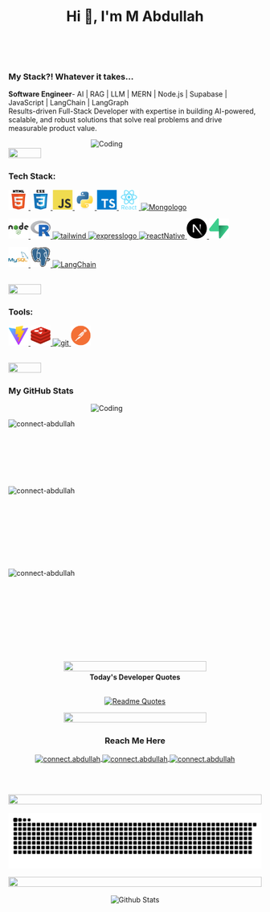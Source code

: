 <!-- ========================= -->
<!--         HEADING          -->
<!-- ========================= -->
<h1 align="center">Hi 👋, I'm M Abdullah</h1>

<br><br><br>

<!-- ========================= -->
<!--        ABOUT ME          -->
<!-- ========================= -->
<h3 align="left">My Stack?! Whatever it takes...</h3>

<p align="left">
  <strong>Software Engineer</strong>- AI | RAG | LLM | MERN | Node.js | Supabase | JavaScript | LangChain | LangGraph <br>
  Results-driven Full-Stack Developer with expertise in building AI-powered, scalable, and robust solutions that solve real problems and drive measurable product value. 
</p>




<!-- Right-side GIF for coding -->
<img align="right" alt="Coding" width="340" src="https://i.pinimg.com/originals/81/17/8b/81178b47a8598f0c81c4799f2cdd4057.gif">

<br>

<!-- ========================= -->
<!--  LANGUAGES & FRAMEWORKS  -->
<!-- ========================= -->
<img src="https://i.imgur.com/dBaSKWF.gif" height="20" width="36%">
<h3 align="left">Tech Stack:</h3>

<!-- === LANGUAGES ROW 1 === -->
<p align="left"> 
	<!-- HTML Icon -->
	<a href="https://www.w3.org/html/" target="_blank" rel="noreferrer"> 
		<img src="https://raw.githubusercontent.com/devicons/devicon/master/icons/html5/html5-original-wordmark.svg" alt="html5" width="40" height="40"/> 
	</a> 
	<!-- CSS Icon -->
	<a href="https://www.w3schools.com/css/" target="_blank" rel="noreferrer"> 
		<img src="https://raw.githubusercontent.com/devicons/devicon/master/icons/css3/css3-original-wordmark.svg" alt="css3" width="40" height="40"/> 
	</a>  
	<!-- JavaScript Icon -->
	<a href="https://developer.mozilla.org/en-US/docs/Web/JavaScript" target="_blank" rel="noreferrer"> 
		<img src="https://raw.githubusercontent.com/devicons/devicon/master/icons/javascript/javascript-original.svg" alt="javascript" width="40" height="40"/> 
	</a>
	<!-- Python Icon -->
	<a href="https://www.python.org" target="_blank" rel="noreferrer"> 
		<img src="https://raw.githubusercontent.com/devicons/devicon/master/icons/python/python-original.svg" alt="python" width="40" height="40"/> 
	</a> 
	<!-- TypeScript Icon -->
	<a href="https://www.typescriptlang.org/" target="_blank" rel="noreferrer"> 
		<img src="https://github.com/devicons/devicon/blob/master/icons/typescript/typescript-original.svg" alt="tsLogo" width="40" height="40"/> 
	</a>
	<!-- React Icon -->
	<a href="https://reactjs.org/" target="_blank" rel="noreferrer"> 
		<img src="https://raw.githubusercontent.com/devicons/devicon/master/icons/react/react-original-wordmark.svg" alt="react" width="40" height="40"/> 
	</a> 
	<!-- MongoDB Icon -->
	<a href="https://www.w3schools.com/mongodb/" target="_blank" rel="noreferrer"> 
		<img src="https://img.icons8.com/?size=100&id=74402&format=png&color=000000" alt="Mongologo" width="40" height="40"/> 
	</a>
</p>

<!-- === LANGUAGES ROW 2 === -->
<p align="left"> 
	<!-- Node JS Icon -->
	<a href="https://www.w3schools.com/nodejs/default.asp" target="_blank" rel="noreferrer"> 
		<img src="https://github.com/devicons/devicon/blob/master/icons/nodejs/nodejs-original-wordmark.svg" alt="nodeJS" width="40" height="40"/> 
	</a>
	<!-- R Icon -->
	<a href="https://www.w3schools.com/r/" target="_blank" rel="noreferrer"> 
		<img src="https://github.com/devicons/devicon/blob/master/icons/r/r-original.svg" alt="Rlogo" width="40" height="40"/> 
	</a>
	<!-- Tailwind CSS -->
	<a href="https://tailwindcss.com/" target="_blank" rel="noreferrer"> 
		<img src="https://www.vectorlogo.zone/logos/tailwindcss/tailwindcss-icon.svg" alt="tailwind" width="40" height="40"/> 
	</a> 
	<!-- ExpressJS Icon -->
	<a href="https://expressjs.com/" target="_blank" rel="noreferrer"> 
		<img src="https://images.tute.io/media/topics/icons/express-js.png" alt="expresslogo" width="40" height="40"/> 
	</a>
	<!-- React Native -->
	<a href="https://reactnative.dev/" target="_blank" rel="noreferrer"> 
		<img src="https://www.ncodetechnologies.com/images/icons/react-native-icn(512x512).png" alt="reactNative" width="40" height="40"/> 
	</a>
	<!-- NEXT.JS Icon -->
	<a href="https://nextjs.org/" target="_blank" rel="noreferrer"> 
		<img src="https://github.com/devicons/devicon/blob/master/icons/nextjs/nextjs-original.svg" alt="NextJS" width="40" height="40"/> 
	</a>
	<!-- Supabase Icon -->
	<a href="https://supabase.com/" target="_blank" rel="noreferrer"> 
		<img src="https://github.com/devicons/devicon/blob/master/icons/supabase/supabase-original.svg" alt="Supabase" width="40" height="40"/> 
	</a>
</p>

<!-- === LANGUAGES ROW 3 === -->
<p align="left"> 
	<!-- MySQL Icon -->
	<a href="https://www.w3schools.com/sql/" target="_blank" rel="noreferrer"> 
		<img src="https://github.com/devicons/devicon/blob/master/icons/mysql/mysql-original-wordmark.svg" alt="MySQL" width="40" height="40"/> 
	</a>
	<!-- PostgreSQL Icon -->
	<a href="https://www.postgresql.org/" target="_blank" rel="noreferrer"> 
		<img src="https://github.com/devicons/devicon/blob/master/icons/postgresql/postgresql-original.svg" alt="PostgresSQL" width="40" height="40"/> 
	</a>
	<!-- LangChain Icon -->
	<a href="https://www.langchain.com/" target="_blank" rel="noreferrer"> 
		<img src="https://registry.npmmirror.com/@lobehub/icons-static-png/latest/files/dark/langchain.png" alt="LangChain" width="40" height="40"/> 
	</a>
</p>

<br>

<!-- ========================= -->
<!--          TOOLS           -->
<!-- ========================= -->
<img src="https://i.imgur.com/dBaSKWF.gif" height="20" width="36%">
<h3 align="left">Tools:</h3>

<!-- Tools icons -->
<p align="left"> 
	<!-- ViteJS Icon -->
	<a href="https://vite.dev/" target="_blank" rel="noreferrer"> 
		<img src="https://github.com/devicons/devicon/blob/master/icons/vitejs/vitejs-original.svg" alt="vitelogo" width="40" height="40"/> 
	</a>
	<!-- Redis Icon -->
	<a href="https://redis.io/" target="_blank" rel="noreferrer"> 
		<img src="https://github.com/devicons/devicon/blob/master/icons/redis/redis-original.svg" alt="RedisLogo" width="40" height="40"/> 
	</a>
	<!-- Git Icon -->
	<a href="https://git-scm.com/" target="_blank" rel="noreferrer"> 
		<img src="https://www.vectorlogo.zone/logos/git-scm/git-scm-icon.svg" alt="git" width="40" height="40"/> 
	</a>
	<!-- Postman Icon -->
	<a href="https://www.postman.com/" target="_blank" rel="noreferrer"> 
		<img src="https://github.com/devicons/devicon/blob/master/icons/postman/postman-original.svg" alt="PostMan" width="40" height="40"/> 
	</a>
</p>

<br>

<!-- ========================= -->
<!--       GITHUB STATS       -->
<!-- ========================= -->
<img src="https://i.imgur.com/dBaSKWF.gif" height="20" width="36%">
<h3>My GitHub Stats</h3>

<!-- Right CAT gif -->
<img align="right" alt="Coding" width="340" src="https://cdn.dribbble.com/users/1277312/screenshots/14733298/media/39b1045e593737587dd60e42c8422d1f.gif" >
<br>

<!-- Language chart -->
<p>
	<img align="left" src="https://github-readme-stats.vercel.app/api/top-langs?username=connect-abdullah&show_icons=true&theme=dark&locale=en&layout=compact" alt="connect-abdullah" />
</p>

<br><br><br><br><br><br><br>

<!-- Main GitHub stats -->
<p>
	&nbsp;<img align="left" src="https://github-readme-stats.vercel.app/api?username=connect-abdullah&show_icons=true&theme=dark&locale=en&hide=stars,issues" alt="connect-abdullah" />
</p>

<br><br><br><br><br><br><br>

<!-- Streak stats -->
<p>
	<img align="left" src="https://github-readme-streak-stats.herokuapp.com?user=connect-abdullah&theme=dark&border_radius=2&date_format=j%20M%5B%20Y%5D" alt="connect-abdullah" />
</p>

<br><br><br><br><br><br><br><br><br><br>

<!-- ========================= -->
<!--     DEVELOPER QUOTES     -->
<!-- ========================= -->
<div align="center"> 
	<img src="https://i.imgur.com/dBaSKWF.gif" height="20" width="75%"> 
</div>
<div align="center">
  <strong>Today's Developer Quotes</strong>
  <br></br>

  [![Readme Quotes](https://quotes-github-readme.vercel.app/api?type=horizontal&theme=swift&border=true)](https://github.com/piyushsuthar/github-readme-quotes)
</div>

<!-- ========================= -->
<!--        CONTACT ME        -->
<!-- ========================= -->
<div align="center"> 
	<img src="https://i.imgur.com/dBaSKWF.gif" height="20" width="75%"> 
</div>
<h3 align="center">Reach Me Here</h3>
<p align="center">
	<!-- LinkedIn -->
	<a href="https://www.linkedin.com/in/mabdullahriaz2005/" target="blank">
		<img align="center" src="https://raw.githubusercontent.com/rahuldkjain/github-profile-readme-generator/master/src/images/icons/Social/linked-in-alt.svg" alt="connect.abdullah" height="30" width="40" />
	</a>
	<!-- Email -->
	<a href="mailto:insights.abdullah@gmail.com" target="blank">
		<img align="center" src="https://img.icons8.com/?size=100&id=qyRpAggnV0zH&format=png&color=000000" alt="connect.abdullah" height="40" width="40" />
	</a> 
	<!-- Discord -->
	<a href="https://discord.com/users/connect.abdullah" target="blank">
		<img align="center" src="https://img.icons8.com/?size=100&id=30998&format=png&color=000000" alt="connect.abdullah" height="40" width="40" />
	</a> 
</p>

<br></br>

<!-- ========================= -->
<!--     CONTRIBUTION ART     -->
<!-- ========================= -->
<img src="https://i.imgur.com/dBaSKWF.gif" height="20" width="100%">

<!-- Snake contribution graph -->
<p align = "center">
	<img src = "https://github.com/7oSkaaa/7oSkaaa/blob/output/github-contribution-grid-snake-dark.svg" alt = "Snake Game"/>
</p>

<!-- Bottom RGB Light -->
<img src="https://i.imgur.com/dBaSKWF.gif" height="20" width="100%">

<!-- Footer SVG -->
<p align="center">
	<img src="https://raw.githubusercontent.com/mayhemantt/mayhemantt/Update/svg/Bottom.svg" alt="Github Stats" />
</p>

<!-- Last Updated Timestamp -->
<!-- Last Edited on: 29/12/2024 -->
